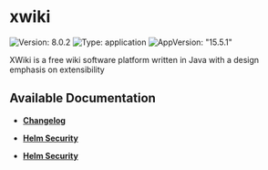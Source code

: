 # xwiki

![Version: 8.0.2](https://img.shields.io/badge/Version-8.0.2-informational?style=flat-square) ![Type: application](https://img.shields.io/badge/Type-application-informational?style=flat-square) ![AppVersion: "15.5.1"](https://img.shields.io/badge/AppVersion-"15.5.1"-informational?style=flat-square)

XWiki is a free wiki software platform written in Java with a design emphasis on extensibility

## Available Documentation

- [**Changelog**](CHANGELOG)

- [**Helm Security**](container-security)

- [**Helm Security**](helm-security)

